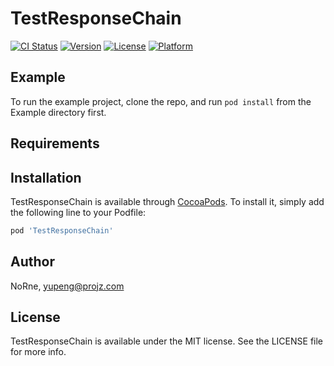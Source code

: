 # TestResponseChain

[![CI Status](https://img.shields.io/travis/NoRne/TestResponseChain.svg?style=flat)](https://travis-ci.org/NoRne/TestResponseChain)
[![Version](https://img.shields.io/cocoapods/v/TestResponseChain.svg?style=flat)](https://cocoapods.org/pods/TestResponseChain)
[![License](https://img.shields.io/cocoapods/l/TestResponseChain.svg?style=flat)](https://cocoapods.org/pods/TestResponseChain)
[![Platform](https://img.shields.io/cocoapods/p/TestResponseChain.svg?style=flat)](https://cocoapods.org/pods/TestResponseChain)

## Example

To run the example project, clone the repo, and run `pod install` from the Example directory first.

## Requirements

## Installation

TestResponseChain is available through [CocoaPods](https://cocoapods.org). To install
it, simply add the following line to your Podfile:

```ruby
pod 'TestResponseChain'
```

## Author

NoRne, yupeng@projz.com

## License

TestResponseChain is available under the MIT license. See the LICENSE file for more info.
